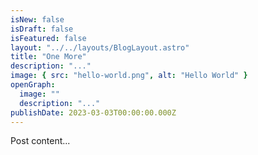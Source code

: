 ```yaml
---
isNew: false
isDraft: false
isFeatured: false
layout: "../../layouts/BlogLayout.astro"
title: "One More"
description: "..."
image: { src: "hello-world.png", alt: "Hello World" }
openGraph:
  image: ""
  description: "..."
publishDate: 2023-03-03T00:00:00.000Z
---
```


Post content...

